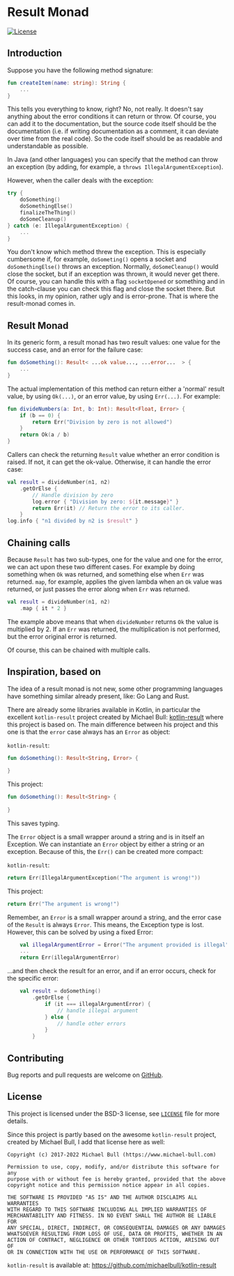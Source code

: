 # Result Monad

[![License](https://img.shields.io/github/license/erwin-kok/result-monad.svg)](https://github.com/erwin-kok/result-monad/blob/master/LICENSE)


## Introduction

Suppose you have the following method signature:

```kotlin
fun createItem(name: string): String {
    ...
} 
```

This tells you everything to know, right? No, not really. It doesn't say anything about the error conditions it can 
return or throw. Of course, you can add it to the documentation, but the source code itself should be the documentation 
(i.e. if writing documentation as a comment, it can deviate over time from the real code). So the code itself should 
be as readable and understandable as possible. 

In Java (and other languages) you can specify that the method can throw an exception (by adding, for example, a 
`throws IllegalArgumentException`). 

However, when the caller deals with the exception:

```kotlin
try {
    doSomething()
    doSomethingElse()
    finalizeTheThing()
    doSomeCleanup()
} catch (e: IllegalArgumentException) {
    ...
}
```

You don't know which method threw the exception. This is especially cumbersome if, for example, `doSometing()` opens a 
socket and `doSomethingElse()` throws an exception. Normally, `doSomeCleanup()` would close the socket, but if an 
exception was thrown, it would never get there. Of course, you can handle this with a flag `socketOpened` or something
and in the catch-clause you can check this flag and close the socket there. But this looks, in my opinion, rather ugly 
and is error-prone. That is where the result-monad comes in.

## Result Monad

In its generic form, a result monad has two result values: one value for the success case, and an error for the failure case:

```kotlin
fun doSomething(): Result< ...ok value..., ...error...  > {
    ...
}
```
The actual implementation of this method can return either a 'normal' result value, by using `Ok(...)`, or an error 
value, by using `Err(...)`. For example:

```kotlin
fun divideNumbers(a: Int, b: Int): Result<Float, Error> {
    if (b == 0) {
        return Err("Division by zero is not allowed")
    }
    return Ok(a / b)
}
```

Callers can check the returning `Result` value whether an error condition is raised. If not, it can get the ok-value. 
Otherwise, it can handle the error case:

```kotlin
val result = divideNumber(n1, n2)
    .getOrElse {
        // Handle division by zero
        log.error { "Division by zero: ${it.message}" }
        return Err(it) // Return the error to its caller.
    }
log.info { "n1 divided by n2 is $result" }
```

## Chaining calls

Because `Result` has two sub-types, one for the value and one for the error, we can act upon these two different cases.
For example by doing something when `Ok` was returned, and something else when `Err` was returned. `map`, for example, 
applies the given lambda when an `Ok` value was returned, or just passes the error along when `Err` was returned.

```kotlin
val result = divideNumber(n1, n2)
    .map { it * 2 }
```

The example above means that when `divideNumber` returns `Ok` the value is multiplied by 2. If an `Err` was returned, the
multiplication is not performed, but the error original error is returned.

Of course, this can be chained with multiple calls. 

## Inspiration, based on

The idea of a result monad is not new, some other programming languages have something similar already present, like: Go Lang and Rust.

There are already some libraries available in Kotlin, in particular the excellent `kotlin-result` project created by Michael Bull: [kotlin-result](https://github.com/michaelbull/kotlin-result/) where this project is based on. The main difference between his project and this one is that the `error` case always has an `Error` as object:

`kotlin-result`:
```kotlin
fun doSomething(): Result<String, Error> {
    
}
```

This project:
```kotlin
fun doSomething(): Result<String> {
    
}
```
This saves typing.

The `Error` object is a small wrapper around a string and is in itself an Exception. We can instantiate an `Error` object by either a string or an exception. Because of this, the `Err()` can be created more compact:

`kotlin-result`:
```kotlin
return Err(IllegalArgumentException("The argument is wrong!"))
```

This project:
```kotlin
return Err("The argument is wrong!")
```

Remember, an `Error` is a small wrapper around a string, and the error case of the `Result` is always `Error`. This means, the Exception type is lost. However, this can be solved by using a fixed Error:

```kotlin
    val illegalArgumentError = Error("The argument provided is illegal")
    ...
    return Err(illegalArgumentError)
```

...and then check the result for an error, and if an error occurs, check for the specific error:

```kotlin
    val result = doSomething()
        .getOrElse { 
            if (it === illegalArgumentError) {
                // handle illegal argument
            } else {
                // handle other errors
            }
        }
```


## Contributing

Bug reports and pull requests are welcome on [GitHub](https://github.com).

## License

This project is licensed under the BSD-3 license, see [`LICENSE`](LICENSE) file for more details. 


Since this project is partly based on the awesome `kotlin-result` project, created by Michael Bull, 
I add that license here as well:

```text
Copyright (c) 2017-2022 Michael Bull (https://www.michael-bull.com)

Permission to use, copy, modify, and/or distribute this software for any
purpose with or without fee is hereby granted, provided that the above
copyright notice and this permission notice appear in all copies.

THE SOFTWARE IS PROVIDED "AS IS" AND THE AUTHOR DISCLAIMS ALL WARRANTIES
WITH REGARD TO THIS SOFTWARE INCLUDING ALL IMPLIED WARRANTIES OF
MERCHANTABILITY AND FITNESS. IN NO EVENT SHALL THE AUTHOR BE LIABLE FOR
ANY SPECIAL, DIRECT, INDIRECT, OR CONSEQUENTIAL DAMAGES OR ANY DAMAGES
WHATSOEVER RESULTING FROM LOSS OF USE, DATA OR PROFITS, WHETHER IN AN
ACTION OF CONTRACT, NEGLIGENCE OR OTHER TORTIOUS ACTION, ARISING OUT OF
OR IN CONNECTION WITH THE USE OR PERFORMANCE OF THIS SOFTWARE.
```

`kotlin-result` is available at: https://github.com/michaelbull/kotlin-result
